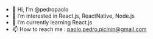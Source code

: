 - 👋 Hi, I’m @pedropaolo
- 👀 I’m interested in React.js, ReactNative, Node.js
- 🌱 I’m currently learning React.js
- 📫 How to reach me : paolo.pedro.picinin@gmail.com


